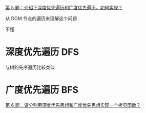 
[第 5 题：介绍下深度优先遍历和广度优先遍历，如何实现？](https://github.com/Advanced-Frontend/Daily-Interview-Question/issues/9)

从 DOM 节点的遍历来理解这个问题

不懂

# 深度优先遍历 DFS

与树的先序遍历比较类似

# 广度优先遍历 BFS

[第 6 题：请分别用深度优先思想和广度优先思想实现一个拷贝函数？](https://github.com/Advanced-Frontend/Daily-Interview-Question/issues/10)
